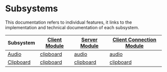 # Subsystems

This documentation refers to individual features,
it links to the implementation and technical documentation of each subsystem.


| Subsystem                   | [Client Module](../../xpra/client/mixins/)         | [Server Module](../../xpra/server/mixins)          | [Client Connection Module](../../xpra/server/source/)            |
|-----------------------------|----------------------------------------------------|----------------------------------------------------|------------------------------------------------------------------|
| [Audio](./Audio.md)         | [clipboard](../../xpra/client/mixins/audio.py)     | [audio](../../xpra/server/mixins/audio.py)     | [audio](../../xpra/server/source/audio.py) |
| [Clipboard](./Clipboard.md) | [clipboard](../../xpra/client/mixins/clipboard.py) | [clipboard](../../xpra/server/mixins/clipboard.py) | [clipboard](../../xpra/server/source/clipboard.py) |


